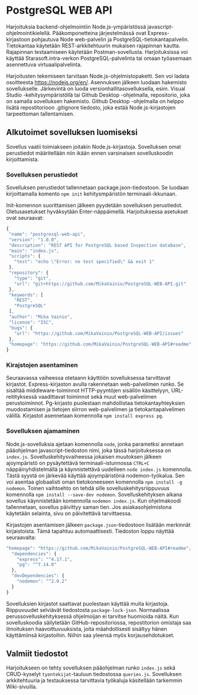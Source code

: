 # PostgreSQL WEB API
 Harjoituksia backend-ohjelmointiin Node.js-ympäristössä javascript-ohjelmointikielellä. Pääkomponetteina järjestelmässä ovat Express-kirjastoon pohjautuva Node web-palvelin ja PostgreSQL-tietokantapalvelin. Tietokantaa käytetään REST-arkkitehtuurin mukaisen rajapinnan kautta. Rajapinnan testaamiseen käytetään Postman-sovellusta. Harjoituksissa voi käyttää Starasoft.intra-verkon PostgreSQL-palvelinta tai omaan työasemaan asennettuva virtuaalipalvelinta.

 Harjoitusten tekemiseen tarvitaan Node.js-ohjelmistopaketti. Sen voi ladata osoitteesta https://nodejs.org/en/. Asennuksen jälkeen luodaan hakemisto sovellukselle. Järkevintä on luoda versionhallitasovelluksella, esim. Visual Studio -kehitysympäristöllä tai Github Desktop -ohjelmalla, repositorio, joka on samalla sovelluksen hakemisto. Github Desktop -ohjelmalla on helppo lisätä repostitorioon .gitignore tiedosto, joka estää Node.js-kirjastojen tarpeettoman tallentamisen. 

 ## Alkutoimet sovelluksen luomiseksi
 Sovellus vaatii toimiakseen joitakin Node.js-kirjastoja. Sovelluksen omat perustiedot määritellään niin ikään ennen varsinaisen sovelluskoodin kirjoittamista.
 ### Sovelluksen perustiedot
 Sovelluksen perustiedot tallennetaan package.json-tiedostoon. Se luodaan kirjoittamalla komento `npm init` kehitysmpäristön terminaali-ikkunaan.
 
 Init-komennon suorittamisen jälkeen pyydetään sovelluksen perustiedot. Oletusasetukset hyväksytään Enter-näppäimellä. Harjoituksessa asetukset ovat seuraavat:
 ```javascript
 {
  "name": "postgresql-web-api",
  "version": "1.0.0",
  "description": "REST API for PostgreSQL based Inspection database",
  "main": "index.js",
  "scripts": {
    "test": "echo \"Error: no test specified\" && exit 1"
  },
  "repository": {
    "type": "git",
    "url": "git+https://github.com/MikaVainio/PostgreSQL-WEB-API.git"
  },
  "keywords": [
    "REST",
    "PostgreSQL"
  ],
  "author": "Mika Vainio",
  "license": "ISC",
  "bugs": {
    "url": "https://github.com/MikaVainio/PostgreSQL-WEB-API/issues"
  },
  "homepage": "https://github.com/MikaVainio/PostgreSQL-WEB-API#readme"
}
```
### Kirajstojen asentaminen
Seuraavassa vaiheessa otetaann käyttöön sovelluksessa tarvittavat kirjastot. Express-kirjaston avulla rakennetaan web-palvelimen runko. Se sisältää middleware-toiminnot HTTP-pyyntöjen sisällön käsittelyyn, URL-reitityksessä vaadittavat toiminnot sekä muut web-palvelimen perustoiminnot. Pg-kirjasto puolestaan mahdollistaa tietokantayhteyksien muodostamisen ja tietojen siirron web-palvelimen ja tietokantapalvelimen välillä. Kirjastot asennetaan komennolla `npm install express pg`.

### Sovelluksen ajamaminen
Node.js-sovelluksia ajetaan komennolla `node`, jonka parametksi annetaan pääohjelman javascript-tiedoston nimi, joka tässä harjoituksessa on `index.js`. Sovelluskehitysvaiheessa jokaisen muutoksen jälkeen ajoympäristö on pysäytettävä terminaali-istunnossa `CTRL+C` näppäinyhdistelmällä ja käynnistettävä uudelleen `node index.js` komennolla. Tästä syystä on järkevää käyttää ajoympäristönä nodemon-työkalua. Sen voi asentaa globaalisti oman tietokoneeseen komennolla `npm install -g nodemon`. Toinen vaihtoehto on tehdä sille sovelluskehitysriippuvuus komennolla `npm install --save-dev nodemon`. Sovelluskehityksen aikana sovellus käynnistetään komennolla `nodemon index.js`. Kun ohjelmakoodi tallennetaan, sovellus päivittyy saman tien. Jos asiakasohjelmistona käytetään selainta, sivu on päivitettävä tarvittaessa.

Kirjastojen asentamisen jälkeen `package.json`-tiedostoon lisätään merkinnät kirjaistoista. Tämä tapahtuu automaattisesti. Tiedoston loppu näyttää seuraavalta:
```javascript
"homepage": "https://github.com/MikaVainio/PostgreSQL-WEB-API#readme",
  "dependencies": {
    "express": "^4.17.1",
    "pg": "^7.14.0"
  },
  "devDependencies": {
    "nodemon": "^2.0.2"
  }
}
```
Sovelluksien kirjastot saattavat puolestaan käyttää muita kirjastoja. Riippuvuudet selviävät tiedostosta `package-lock-json`. Normaalissa perussovelluskehityksessä ohjelmoijan ei tarvitse huomioida näitä. Kun sovelluskoodia säilytetään GitHub-repositoriossa, repostitorion omistaja saa ilmoituksen haavoittuvuuksista, joita mäahdollisesti sisältyy hänen käyttämiinsä kirjastoihin. Niihin saa yleensä myös korjausehdotukset.

## Valmiit tiedostot
Harjoitukseen on tehty sovelluksen pääohjelman runko `index.js` sekä CRUD-kyselyt `tyontekijat`-tauluun tiedostossa `queries.js`. Sovelluksen arkkitehtuuria ja testauksessa tarvittavia työkaluja käsitellään tarkemmin Wiki-sivuilla.



